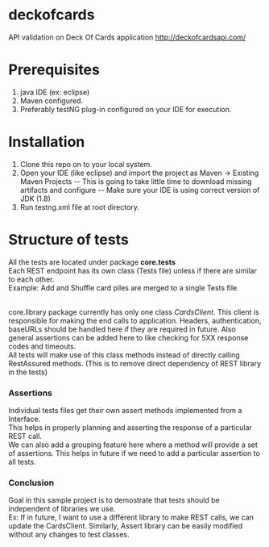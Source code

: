 # deckofcards
API validation on Deck Of Cards application http://deckofcardsapi.com/

# Prerequisites
1. java IDE (ex: eclipse)
2. Maven configured.
3. Preferably testNG plug-in configured on your IDE for execution.

# Installation
1. Clone this repo on to your local system.
2. Open your IDE (like eclipse) and import the project as Maven -> Existing Maven Projects
    -- This is going to take little time to download missing artifacts and configure
    -- Make sure your IDE is using correct version of JDK (1.8)
3. Run testng.xml file at root directory.

# Structure of tests
All the tests are located under package <b>core.tests</b> <br>
Each REST endpoint has its own class (Tests file) unless if there are similar to each other. <br>
Example: Add and Shuffle card piles are merged to a single Tests file.<br>

<br>core.library</b> package currently has only one class <i>CardsClient</i>. This client is responsible for making the end calls to application. Headers, authentication, baseURLs should be handled here if they are required in future. Also general assertions can be added here to like checking for 5XX response codes and timeouts. <br>
All tests will make use of this class methods instead of directly calling RestAssured methods. (This is to remove direct dependency of REST library in the tests)<br>

### Assertions
Individual tests files get their own assert methods implemented from a Interface.<br>
This helps in properly planning and asserting the response of a particular REST call.<br>
We can also add a grouping feature here where a method will provide a set of assertions. This helps in future if we need to add a particular assertion to all tests.<br>

### Conclusion
Goal in this sample project is to demostrate that tests should be independent of libraries we use. <br>
Ex: If in future, I want to use a different library to make REST calls, we can update the CardsClient. Similarly, Assert library can be easily modified without any changes to test classes.<br>

